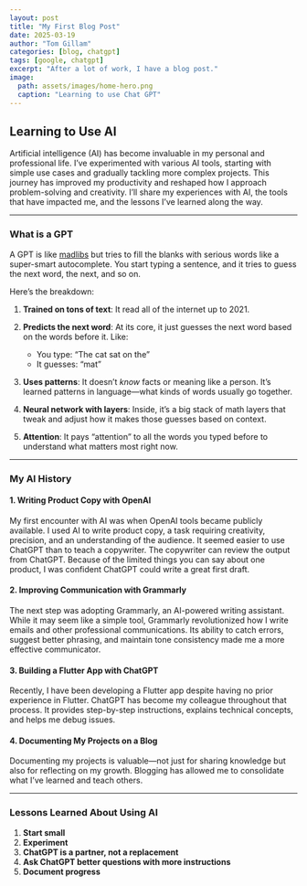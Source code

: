```yaml
---
layout: post
title: "My First Blog Post"
date: 2025-03-19
author: "Tom Gillam"
categories: [blog, chatgpt]
tags: [google, chatgpt]
excerpt: "After a lot of work, I have a blog post."
image: 
  path: assets/images/home-hero.png
  caption: "Learning to use Chat GPT"
---
```


## Learning to Use AI

Artificial intelligence (AI) has become invaluable in my personal and professional life. I’ve experimented with various AI tools, starting with simple use cases and gradually tackling more complex projects. This journey has improved my productivity and reshaped how I approach problem-solving and creativity. I’ll share my experiences with AI, the tools that have impacted me, and the lessons I’ve learned along the way.

---

### **What is a GPT**

A GPT is like [madlibs](https://madlibs.com/) but tries to fill the blanks with serious words like a super-smart autocomplete. You start typing a sentence, and it tries to guess the next word, the next, and so on.

Here’s the breakdown:

1. **Trained on tons of text**: It read all of the internet up to 2021.

2. **Predicts the next word**: At its core, it just guesses the next word based on the words before it. Like:
   - You type: “The cat sat on the”
   - It guesses: “mat”

3. **Uses patterns**: It doesn’t *know* facts or meaning like a person. It’s learned patterns in language—what kinds of words usually go together.

4. **Neural network with layers**: Inside, it’s a big stack of math layers that tweak and adjust how it makes those guesses based on context.

5. **Attention**: It pays “attention” to all the words you typed before to understand what matters most right now.

---

### **My AI History**

#### **1. Writing Product Copy with OpenAI**  
My first encounter with AI was when OpenAI tools became publicly available. I used AI to write product copy, a task requiring creativity, precision, and an understanding of the audience. It seemed easier to use ChatGPT than to teach a copywriter. The copywriter can review the output from ChatGPT. Because of the limited things you can say about one product, I was confident ChatGPT could write a great first draft.

#### **2. Improving Communication with Grammarly**  
The next step was adopting Grammarly, an AI-powered writing assistant. While it may seem like a simple tool, Grammarly revolutionized how I write emails and other professional communications. Its ability to catch errors, suggest better phrasing, and maintain tone consistency made me a more effective communicator.

#### **3. Building a Flutter App with ChatGPT**  
Recently, I have been developing a Flutter app despite having no prior experience in Flutter. ChatGPT has become my colleague throughout that process. It provides step-by-step instructions, explains technical concepts, and helps me debug issues.

#### **4. Documenting My Projects on a Blog**  
Documenting my projects is valuable—not just for sharing knowledge but also for reflecting on my growth. Blogging has allowed me to consolidate what I’ve learned and teach others.

---

### **Lessons Learned About Using AI**

1. **Start small**  
2. **Experiment**  
3. **ChatGPT is a partner, not a replacement**  
4. **Ask ChatGPT better questions with more instructions**  
5. **Document progress**  
